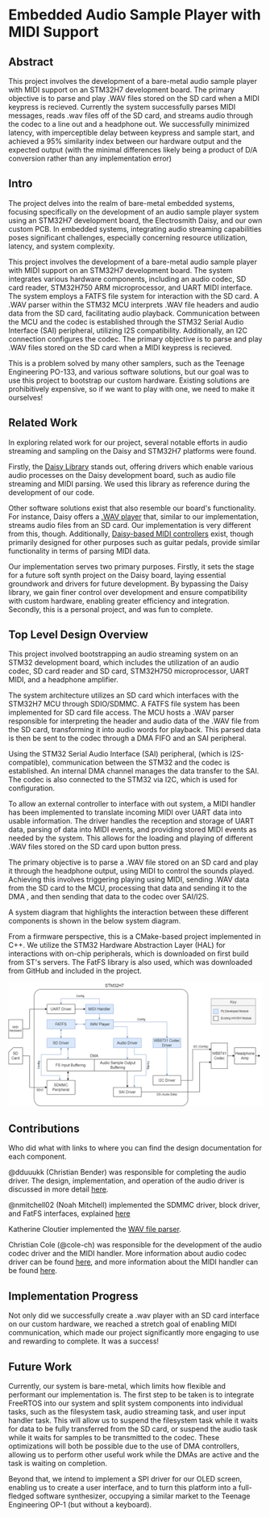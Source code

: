 # Embedded Audio Sample Player with MIDI Support

## Abstract

This project involves the development of a bare-metal audio sample player with MIDI support on an STM32H7 development board. The primary objective is to parse and play .WAV files stored on the SD card when a MIDI keypress is recieved. Currently the system successfully parses MIDI messages, reads .wav files off of the SD card, and streams audio through the codec to a line out and a headphone out. We successfully minimized latency, with imperceptible delay between keypress and sample start, and achieved a 95% similarity index between our hardware output and the expected output (with the minimal differences likely being a product of D/A conversion rather than any implementation error)


## Intro

The project delves into the realm of bare-metal embedded systems, focusing specifically on the development of an audio sample player system using an STM32H7 development board, the Electrosmith Daisy, and our own custom PCB. In embedded systems, integrating audio streaming capabilities poses significant challenges, especially concerning resource utilization, latency, and system complexity.

This project involves the development of a bare-metal audio sample player with MIDI support on an STM32H7 development board. The system integrates various hardware components, including an audio codec, SD card reader, STM32H750 ARM microprocessor, and UART MIDI interface. The system employs a FATFS file system for interaction with the SD card. A .WAV parser within the STM32 MCU interprets .WAV file headers and audio data from the SD card, facilitating audio playback. Communication between the MCU and the codec is established through the STM32 Serial Audio Interface (SAI) peripheral, utilizing I2S compatibility. Additionally, an I2C connection configures the codec. The primary objective is to parse and play .WAV files stored on the SD card when a MIDI keypress is recieved.

This is a problem solved by many other samplers, such as the Teenage Engineering PO-133, and various software solutions, but our goal was to use this project to bootstrap our custom hardware. Existing solutions are prohibitively expensive, so if we want to play with one, we need to make it ourselves!


## Related Work
In exploring related work for our project, several notable efforts in audio streaming and sampling on the Daisy and STM32H7 platforms were found. 

Firstly, the [Daisy Library](https://github.com/electro-smith/libDaisy) stands out, offering drivers which enable various audio processes on the Daisy development board, such as audio file streaming and MIDI parsing. We used this library as reference during the development of our code.

Other software solutions exist that also resemble our board's functionality. For instance, Daisy offers a [.WAV player](https://github.com/electro-smith/DaisyExamples/blob/master/seed/WavPlayer/WavPlayer.cpp) that, similar to our implementation, streams audio files from an SD card. Our implementation is very different from this, though. Additionally, [Daisy-based MIDI controllers](https://github.com/heavyweight87/MidiController) exist, though primarily designed for other purposes such as guitar pedals, provide similar functionality in terms of parsing MIDI data.

Our implementation serves two primary purposes. Firstly, it sets the stage for a future soft synth project on the Daisy board, laying essential groundwork and drivers for future development. By bypassing the Daisy library, we gain finer control over development and ensure compatibility with custom hardware, enabling greater efficiency and integration. Secondly, this is a personal project, and was fun to complete.

## Top Level Design Overview
This project involved bootstrapping an audio streaming system on an STM32 development board, which includes the utilization of an audio codec, SD card reader and SD card, STM32H750 microprocessor, UART MIDI, and a headphone amplifier. 

The system architecture utilizes an SD card which interfaces with the STM32H7 MCU through SDIO/SDMMC. A FATFS file system has been implemented for SD card file access. The MCU hosts a .WAV parser responsible for interpreting the header and audio data of the .WAV file from the SD card, transforming it into audio words for playback. This parsed data is then be sent to the codec through a DMA FIFO and an SAI peripheral.

Using the STM32 Serial Audio Interface (SAI) peripheral, (which is I2S-compatible), communication between the STM32 and the codec is established. An internal DMA channel manages the data transfer to the SAI. The codec is also connected to the STM32 via I2C, which is used for configuration. 

To allow an external controller to interface with out system, a MIDI handler has been implemented to translate incoming MIDI over UART data into usable information. The driver handles the reception and storage of UART data, parsing of data into MIDI events, and providing stored MIDI events as needed by the system. This allows for the loading and playing of different .WAV files stored on the SD card upon button press.

The primary objective is to parse a .WAV file stored on an SD card and play it through the headphone output, using MIDI to control the sounds played. Achieving this involves triggering playing using MIDI, sending .WAV data from the SD card to the MCU, processing that data and sending it to the DMA , and then sending that data to the codec over SAI/I2S.

A system diagram that highlights the interaction between these different components is shown in the below system diagram.

From a firmware perspective, this is a CMake-based project implemented in C++. We utilize the STM32 Hardware Abstraction Layer (HAL) for interactions with on-chip peripherals, which is downloaded on first build from ST's servers. The FatFS library is also used, which was downloaded from GitHub and included in the project.

![alt text](docs/boomba-system-midi.png)

## Contributions
Who did what with links to where you can find the design documentation for each component.

@dduuukk (Christian Bender) was responsible for completing the audio driver. The design, implementation, and operation of the audio driver is discussed in more detail [here](docs/sai-audio-driver/sai-design.md).

@nmitchell02 (Noah Mitchell) implemented the SDMMC driver, block driver, and FatFS interfaces, explained [here](docs/sd-fs-driver/sd-fs-design.md) 

Katherine Cloutier implemented the [WAV file parser](src/wav-parser/Readme-wav-parser.md).

Christian Cole (@cole-ch) was responsible for the development of the audio codec driver and the MIDI handler. More information about audio codec driver can be found [here](docs/i2c-codec-driver/i2c-codec-design.md), and more information about the MIDI handler can be found [here](docs/uart-midi-driver/uart-midi-design.md).



## Implementation Progress

Not only did we successfully create a .wav player with an SD card interface on our custom hardware, we reached a stretch goal of enabling MIDI communication, which made our project significantly more engaging to use and rewarding to complete. It was a success!

## Future Work

Currently, our system is bare-metal, which limits how flexible and performant our implementation is. The first step to be taken is to integrate FreeRTOS into our system and split system components into individual tasks, such as the filesystem task, audio streaming task, and user input handler task. This will allow us to suspend the filesystem task while it waits for data to be fully transferred from the SD card, or suspend the audio task while it waits for samples to be transmitted to the codec. These optimizations will both be possible due to the use of DMA controllers, allowing us to perform other useful work while the DMAs are active and the task is waiting on completion.

Beyond that, we intend to implement a SPI driver for our OLED screen, enabling us to create a user interface, and to turn this platform into a full-fledged software synthesizer, occupying a similar market to the Teenage Engineering OP-1 (but without a keyboard).